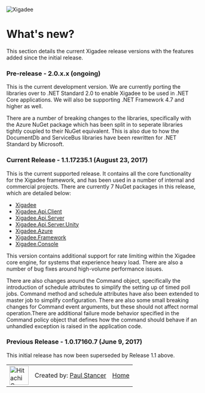 ![Xigadee](X2a.png)

# What's new?

This section details the current Xigadee release versions with the features added since the initial release.

### Pre-release - 2.0.x.x (ongoing)

This is the current development version. We are currently porting the libraries over to .NET Standard 2.0 to enable Xigadee to be used in .NET Core applications. We will also be supporting .NET Framework 4.7 and higher as well. 

There are a number of breaking changes to the libraries, specifically with the Azure NuGet package which has been split in to seperate libraries tightly coupled to their NuGet equivalent. This is also due to how the DocumentDb and ServiceBus libraries have been rewritten for .NET Standard by Microsoft.

### Current Release - 1.1.17235.1 (August 23, 2017)

This is the current supported release. It contains all the core functionality for the Xigadee framework, and has been used in a number of internal and commercial projects. There are currently 7 NuGet packages in this release, which are detailed below:

- [Xigadee](https://www.nuget.org/packages/Xigadee/1.1.17235.1)
- [Xigadee.Api.Client](https://www.nuget.org/packages/Xigadee.Api.Client/1.1.17235.1)
- [Xigadee.Api.Server](https://www.nuget.org/packages/Xigadee.Api.Server/1.1.17235.1)
- [Xigadee.Api.Server.Unity](https://www.nuget.org/packages/Xigadee.Api.Server.Unity/1.1.17235.1)
- [Xigadee.Azure](https://www.nuget.org/packages/Xigadee.Azure/1.1.17235.1)
- [Xigadee.Framework](https://www.nuget.org/packages/Xigadee.Framework/1.1.17235.1)
- [Xigadee.Console](https://www.nuget.org/packages/Xigadee.Console/1.1.17235.1)

This version contains additional support for rate limiting within the Xigadee core engine, for systems that experience heavy load. There are also a number of bug fixes around high-volume performance issues.

There are also changes around the Command object, specifically the introduction of schedule attributes to simplify the setting up of timed poll jobs. Command method and schedule attributes have also been extended to master job to simplify configuration. There are also some small breaking changes for Command event arguments, but these should not affect normal operation.There are additional failure mode behavior specified in the Command policy object that defines how the command should behave if an unhandled exception is raised in the application code.

### Previous Release - 1.0.17160.7 (June 9, 2017)

This initial release has now been superseded by Release 1.1 above.

<table><tr> 
<td><a href="http://www.hitachiconsulting.com"><img src="hitachi.png" alt="Hitachi Consulting" height="50"/></a></td> 
<td>Created by: <a href="http://github.com/paulstancer">Paul Stancer</a></td>
  <td><a href="../README.md">Home</a></td>
</tr></table>

